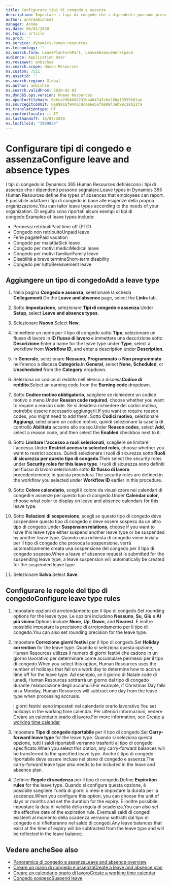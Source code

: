 ```yaml
---
title: Configurare tipi di congedo e assenza
description: Impostare i tipi di congedo che i dipendenti possono prendere in Dynamics 365 Human Resources.
author: andreabichsel
manager: AnnBe
ms.date: 06/01/2020
ms.topic: article
ms.prod: ''
ms.service: dynamics-human-resources
ms.technology: ''
ms.search.form: LeavePlanFormPart, LeaveAbsenceWorkspace
audience: Application User
ms.reviewer: anbichse
ms.search.scope: Human Resources
ms.custom: 7521
ms.assetid: ''
ms.search.region: Global
ms.author: anbichse
ms.search.validFrom: 2020-02-03
ms.dyn365.ops.version: Human Resources
ms.openlocfilehash: 6e6ca7d04b86232ba48474fcbe288a18995661ae
ms.sourcegitcommit: 6a89816f94c8cdcae6e56fa89843eb99c28b21fa
ms.translationtype: HT
ms.contentlocale: it-IT
ms.lasthandoff: 10/07/2020
ms.locfileid: "3969024"
---
```

# <a name="configure-leave-and-absence-types"></a><span data-ttu-id="56607-103">Configurare tipi di congedo e assenza</span><span class="sxs-lookup"><span data-stu-id="56607-103">Configure leave and absence types</span></span>

<span data-ttu-id="56607-104">I tipi di congedo in Dynamics 365 Human Resources definiscono i tipi di assenze che i dipendenti possono segnalare.</span><span class="sxs-lookup"><span data-stu-id="56607-104">Leave types in Dynamics 365 Human Resources define the types of absences that employees can report.</span></span> <span data-ttu-id="56607-105">È possibile adattare i tipi di congedo in base alle esigenze della propria organizzazione.</span><span class="sxs-lookup"><span data-stu-id="56607-105">You can tailor leave types according to the needs of your organization.</span></span> <span data-ttu-id="56607-106">Di seguito sono riportati alcuni esempi di tipi di congedo:</span><span class="sxs-lookup"><span data-stu-id="56607-106">Examples of leave types include:</span></span>

- <span data-ttu-id="56607-107">Permessi retribuiti</span><span class="sxs-lookup"><span data-stu-id="56607-107">Paid time off (PTO)</span></span>
- <span data-ttu-id="56607-108">Congedo non retribuito</span><span class="sxs-lookup"><span data-stu-id="56607-108">Unpaid leave</span></span>
- <span data-ttu-id="56607-109">Ferie pagate</span><span class="sxs-lookup"><span data-stu-id="56607-109">Paid vacation</span></span>
- <span data-ttu-id="56607-110">Congedo per malattia</span><span class="sxs-lookup"><span data-stu-id="56607-110">Sick leave</span></span>
- <span data-ttu-id="56607-111">Congedo per motivi medici</span><span class="sxs-lookup"><span data-stu-id="56607-111">Medical leave</span></span>
- <span data-ttu-id="56607-112">Congedo per motivi familiari</span><span class="sxs-lookup"><span data-stu-id="56607-112">Family leave</span></span>
- <span data-ttu-id="56607-113">Disabilità a breve termine</span><span class="sxs-lookup"><span data-stu-id="56607-113">Short-term disability</span></span>
- <span data-ttu-id="56607-114">Congedo per lutto</span><span class="sxs-lookup"><span data-stu-id="56607-114">Bereavement leave</span></span>

## <a name="add-a-leave-type"></a><span data-ttu-id="56607-115">Aggiungere un tipo di congedo</span><span class="sxs-lookup"><span data-stu-id="56607-115">Add a leave type</span></span>

1. <span data-ttu-id="56607-116">Nella pagina **Congedo e assenza**, selezionare la scheda **Collegamenti**.</span><span class="sxs-lookup"><span data-stu-id="56607-116">On the **Leave and absence** page, select the **Links** tab.</span></span>

2. <span data-ttu-id="56607-117">Sotto **Impostazione**, selezionare **Tipi di congedo e assenza**.</span><span class="sxs-lookup"><span data-stu-id="56607-117">Under **Setup**, select **Leave and absence types**.</span></span>

3. <span data-ttu-id="56607-118">Selezionare **Nuovo**.</span><span class="sxs-lookup"><span data-stu-id="56607-118">Select **New**.</span></span>

4. <span data-ttu-id="56607-119">Immettere un nome per il tipo di congedo sotto **Tipo**, selezionare un flusso di lavoro in **ID flusso di lavoro** e immettere una descrizione sotto **Descrizione**.</span><span class="sxs-lookup"><span data-stu-id="56607-119">Enter a name for the leave type under **Type**, select a workflow from **Workflow ID**, and enter a description under **Description**.</span></span>

5. <span data-ttu-id="56607-120">In **Generale**, selezionare **Nessuno**, **Programmato** o **Non programmato** nell'elenco a discesa **Categoria**.</span><span class="sxs-lookup"><span data-stu-id="56607-120">In **General**, select **None**, **Scheduled**, or **Unscheduled** from the **Category** dropdown.</span></span>

6. <span data-ttu-id="56607-121">Seleziona un codice di reddito nell'elenco a discesa**Codice di reddito**.</span><span class="sxs-lookup"><span data-stu-id="56607-121">Select an earning code from the **Earning code** dropdown.</span></span>

7. <span data-ttu-id="56607-122">Sotto **Codice motivo obbligatorio**, scegliere se richiedere un codice motivo o meno.</span><span class="sxs-lookup"><span data-stu-id="56607-122">Under **Reason code required**, choose whether you want to require a reason code.</span></span> <span data-ttu-id="56607-123">Se si desidera richiedere dei codici motivo, potrebbe essere necessario aggiungerli.</span><span class="sxs-lookup"><span data-stu-id="56607-123">If you want to require reason codes, you might need to add them.</span></span> <span data-ttu-id="56607-124">Sotto **Codici motivo**, selezionare **Aggiungi**, selezionare un codice motivo, quindi selezionare la casella di controllo **Abilitato** accanto allo stesso.</span><span class="sxs-lookup"><span data-stu-id="56607-124">Under **Reason codes**, select **Add**, select a reason code, and then select the **Enabled** checkbox next to it.</span></span>

8. <span data-ttu-id="56607-125">Sotto **Limitare l'accesso a ruoli selezionati**, scegliere se limitare l'accesso.</span><span class="sxs-lookup"><span data-stu-id="56607-125">Under **Restrict access to selected roles**, choose whether you want to restrict access.</span></span> <span data-ttu-id="56607-126">Quindi selezionare i ruoli di sicurezza sotto **Ruoli di sicurezza per questo tipo di congedo**.</span><span class="sxs-lookup"><span data-stu-id="56607-126">Then select the security roles under **Security roles for this leave type**.</span></span> <span data-ttu-id="56607-127">I ruoli di sicurezza sono definiti nel flusso di lavoro selezionato sotto **ID flusso di lavoro** precedentemente in questa procedura.</span><span class="sxs-lookup"><span data-stu-id="56607-127">The security roles are defined in the workflow you selected under **Workflow ID** earlier in this procedure.</span></span>

9. <span data-ttu-id="56607-128">Sotto **Colore calendario**, scegli il colore da visualizzare nei calendari di congedi e assenze per questo tipo di congedo.</span><span class="sxs-lookup"><span data-stu-id="56607-128">Under **Calendar color**, choose what color to display on leave and absence calendars for this leave type.</span></span> 

10. <span data-ttu-id="56607-129">Sotto **Relazioni di sospensione**, scegli se questo tipo di congedo deve sospendere questo tipo di congedo o deve essere sospeso da un altro tipo di congedo.</span><span class="sxs-lookup"><span data-stu-id="56607-129">Under **Suspension relations**, choose if you want to have this leave type either suspend another leave type or be suspended by another leave type.</span></span> <span data-ttu-id="56607-130">Quando una richiesta di congedo viene inviata per il tipo di congedo che provoca la sospensione, verrà automaticamente creata una sospensione del congedo per il tipo di congedo sospeso.</span><span class="sxs-lookup"><span data-stu-id="56607-130">When a leave of absence request is submitted for the suspending leave type, a leave suspension will automatically be created for the suspended leave type.</span></span> 

10. <span data-ttu-id="56607-131">Selezionare **Salva**.</span><span class="sxs-lookup"><span data-stu-id="56607-131">Select **Save**.</span></span>

## <a name="configure-leave-type-rules"></a><span data-ttu-id="56607-132">Configurare le regole del tipo di congedo</span><span class="sxs-lookup"><span data-stu-id="56607-132">Configure leave type rules</span></span>

1. <span data-ttu-id="56607-133">Impostare opzioni di arrotondamento per il tipo di congedo.</span><span class="sxs-lookup"><span data-stu-id="56607-133">Set rounding options for the leave type.</span></span> <span data-ttu-id="56607-134">Le opzioni includono **Nessuno**, **Su**, **Giù** e **Al più vicino**.</span><span class="sxs-lookup"><span data-stu-id="56607-134">Options include **None**, **Up**, **Down**, and **Nearest**.</span></span> <span data-ttu-id="56607-135">È inoltre possibile impostare la precisione di arrotondamento per il tipo di congedo.</span><span class="sxs-lookup"><span data-stu-id="56607-135">You can also set rounding precision for the leave type.</span></span>

2. <span data-ttu-id="56607-136">Impostare **Correzione giorni festivi** per il tipo di congedo.</span><span class="sxs-lookup"><span data-stu-id="56607-136">Set **Holiday correction** for the leave type.</span></span> <span data-ttu-id="56607-137">Quando si seleziona questa opzione, Human Resources utilizza il numero di giorni festivi che cadono in un giorno lavorativo per determinare come accumulare permessi per il tipo di congedo.</span><span class="sxs-lookup"><span data-stu-id="56607-137">When you select this option, Human Resources uses the number of holidays that fall on a work day to determine how to accrue time off for the leave type.</span></span> <span data-ttu-id="56607-138">Ad esempio, se il giorno di Natale cade di lunedì, Human Resources sottrarrà un giorno dal tipo di congedo durante l'elaborazione degli accumuli.</span><span class="sxs-lookup"><span data-stu-id="56607-138">For example, if Christmas Day falls on a Monday, Human Resources will subtract one day from the leave type when processing accruals.</span></span>

   <span data-ttu-id="56607-139">i giorni festivi sono impostati nel calendario orario lavorativo.</span><span class="sxs-lookup"><span data-stu-id="56607-139">You set holidays in the working time calendar.</span></span> <span data-ttu-id="56607-140">Per ulteriori informazioni, vedere [Creare un calendario orario di lavoro](hr-leave-and-absence-working-time-calendar.md).</span><span class="sxs-lookup"><span data-stu-id="56607-140">For more information, see [Create a working time calendar](hr-leave-and-absence-working-time-calendar.md)</span></span>
   
 3. <span data-ttu-id="56607-141">Impostare **Tipo di congedo riportabile** per il tipo di congedo.</span><span class="sxs-lookup"><span data-stu-id="56607-141">Set **Carry-forward leave type** for the leave type.</span></span> <span data-ttu-id="56607-142">Quando si seleziona questa opzione, tutti i saldi riportabili verranno trasferiti al tipo di congedo specificato.</span><span class="sxs-lookup"><span data-stu-id="56607-142">When you select this option, any carry-forward balances will be transferred to the specified leave type.</span></span> <span data-ttu-id="56607-143">Anche il tipo di congedo riportabile deve essere incluso nel piano di congedo e assenza.</span><span class="sxs-lookup"><span data-stu-id="56607-143">The carry-forward leave type also needs to be included in the leave and absence plan.</span></span> 
 
 4. <span data-ttu-id="56607-144">Definire **Regole di scadenza** per il tipo di congedo.</span><span class="sxs-lookup"><span data-stu-id="56607-144">Define **Expiration rules** for the leave type.</span></span> <span data-ttu-id="56607-145">Quando si configura questa opzione, è possibile scegliere l'unità di giorni o mesi e impostare la durata per la scadenza.</span><span class="sxs-lookup"><span data-stu-id="56607-145">When you configure this option, you can choose the unit of days or months and set the duration for the expiry.</span></span> <span data-ttu-id="56607-146">È inoltre possibile impostare la data di validità della regola di scadenza.</span><span class="sxs-lookup"><span data-stu-id="56607-146">You can also set the effective date of the expiration rule.</span></span> <span data-ttu-id="56607-147">Eventuali saldi di congedi esistenti al momento della scadenza verranno sottratti dal tipo di congedo e si rifletteranno nel saldo di congedi.</span><span class="sxs-lookup"><span data-stu-id="56607-147">Any leave balances that exist at the time of expiry will be subtracted from the leave type and will be reflected in the leave balance.</span></span> 
 
 
## <a name="see-also"></a><span data-ttu-id="56607-148">Vedere anche</span><span class="sxs-lookup"><span data-stu-id="56607-148">See also</span></span>

- [<span data-ttu-id="56607-149">Panoramica di congedo e assenza</span><span class="sxs-lookup"><span data-stu-id="56607-149">Leave and absence overview</span></span>](hr-leave-and-absence-overview.md)
- [<span data-ttu-id="56607-150">Creare un piano di congedo e assenza</span><span class="sxs-lookup"><span data-stu-id="56607-150">Create a leave and absence plan</span></span>](hr-leave-and-absence-plans.md)
- [<span data-ttu-id="56607-151">Creare un calendario orario di lavoro</span><span class="sxs-lookup"><span data-stu-id="56607-151">Create a working time calendar</span></span>](hr-leave-and-absence-working-time-calendar.md)
- [<span data-ttu-id="56607-152">Congedo sospeso</span><span class="sxs-lookup"><span data-stu-id="56607-152">Suspend leave</span></span>](hr-leave-and-absence-suspend-leave.md)

